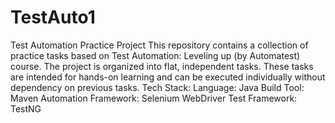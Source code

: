 # TestAuto1
Test Automation Practice Project
This repository contains a collection of practice tasks based on Test Automation: Leveling up (by Automatest) course.
The project is organized into flat, independent tasks. These tasks are intended for hands-on learning and can be executed individually without dependency on previous tasks.
Tech Stack: Language: Java Build Tool: Maven Automation Framework: Selenium WebDriver Test Framework: TestNG
